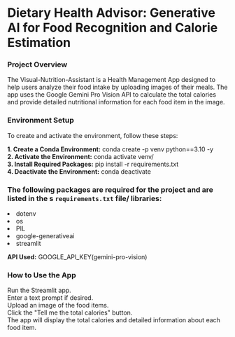 # Dietary Health Advisor: Generative AI for Food Recognition and Calorie Estimation

### Project Overview
The Visual-Nutrition-Assistant is a Health Management App designed to help users analyze their food intake by uploading images of their meals. The app uses the Google Gemini Pro Vision API to calculate the total calories and provide detailed nutritional information for each food item in the image.

### Environment Setup
To create and activate the environment, follow these steps:

**1. Create a Conda Environment:**
   conda create -p venv python==3.10 -y
<br>
**2. Activate the Environment:**
   conda activate venv/
<br>
**3. Install Required Packages:**
   pip install -r requirements.txt
<br>
**4. Deactivate the Environment:**
   conda deactivate

### The following packages are required for the project and are listed in the s ```requirements.txt``` file/ libraries:

<li>dotenv
<li>os
<li>PIL
<li>google-generativeai
<li>streamlit

**API Used:** 
GOOGLE_API_KEY(gemini-pro-vision)

### How to Use the App
Run the Streamlit app.
<br>
Enter a text prompt if desired.
<br>
Upload an image of the food items.
<br>
Click the "Tell me the total calories" button.
<br>
The app will display the total calories and detailed information about each food item.

